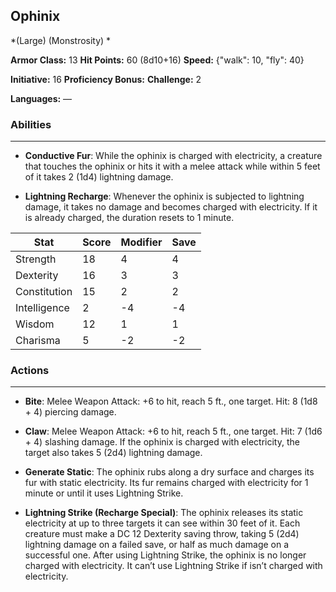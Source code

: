 ## Ophinix
*(Large) (Monstrosity) *

**Armor Class:** 13
**Hit Points:** 60 (8d10+16)
**Speed:** {"walk": 10, "fly": 40}

**Initiative:** 16
**Proficiency Bonus:**
**Challenge:** 2

**Languages:** —

### Abilities
 --- 
- **Conductive Fur**: While the ophinix is charged with electricity, a creature that touches the ophinix or hits it with a melee attack while within 5 feet of it takes 2 (1d4) lightning damage.

- **Lightning Recharge**: Whenever the ophinix is subjected to lightning damage, it takes no damage and becomes charged with electricity. If it is already charged, the duration resets to 1 minute.



| Stat | Score | Modifier | Save |
| ---- | ---- | ---- | ---- |
| Strength | 18 | 4 | 4 |
| Dexterity | 16 | 3 | 3 |
| Constitution | 15 | 2 | 2 |
| Intelligence | 2 | -4 | -4 |
| Wisdom | 12 | 1 | 1 |
| Charisma | 5 | -2 | -2 |

### Actions
 --- 
- **Bite**: Melee Weapon Attack: +6 to hit, reach 5 ft., one target. Hit: 8 (1d8 + 4) piercing damage.

- **Claw**: Melee Weapon Attack: +6 to hit, reach 5 ft., one target. Hit: 7 (1d6 + 4) slashing damage. If the ophinix is charged with electricity, the target also takes 5 (2d4) lightning damage.

- **Generate Static**: The ophinix rubs along a dry surface and charges its fur with static electricity. Its fur remains charged with electricity for 1 minute or until it uses Lightning Strike.

- **Lightning Strike (Recharge Special)**: The ophinix releases its static electricity at up to three targets it can see within 30 feet of it. Each creature must make a DC 12 Dexterity saving throw, taking 5 (2d4) lightning damage on a failed save, or half as much damage on a successful one. After using Lightning Strike, the ophinix is no longer charged with electricity. It can’t use Lightning Strike if isn’t charged with electricity.

